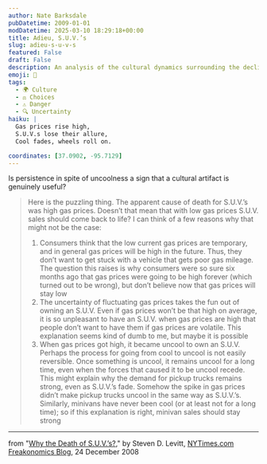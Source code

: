 ```yaml
---
author: Nate Barksdale
pubDatetime: 2009-01-01
modDatetime: 2025-03-10 18:29:18+00:00
title: Adieu, S.U.V.’s
slug: adieu-s-u-v-s
featured: False
draft: False
description: An analysis of the cultural dynamics surrounding the decline of S.U.V. sales amidst fluctuating gas prices.
emoji: 🚗
tags:
  - 🌍 Culture
  - ⚖️ Choices
  - ⚠️ Danger
  - 🔍 Uncertainty
haiku: |
  Gas prices rise high,  
  S.U.V.s lose their allure,  
  Cool fades, wheels roll on.

coordinates: [37.0902, -95.7129]
---
```


Is persistence in spite of uncoolness a sign that a cultural artifact is genuinely useful?

> Here is the puzzling thing. The apparent cause of death for S.U.V.’s was high gas prices. Doesn’t that mean that with low gas prices S.U.V. sales should come back to life? I can think of a few reasons why that might not be the case:
>
> 1. Consumers think that the low current gas prices are temporary, and in general gas prices will be high in the future. Thus, they don’t want to get stuck with a vehicle that gets poor gas mileage. The question this raises is why consumers were so sure six months ago that gas prices were going to be high forever (which turned out to be wrong), but don’t believe now that gas prices will stay low
> 2. The uncertainty of fluctuating gas prices takes the fun out of owning an S.U.V. Even if gas prices won’t be that high on average, it is so unpleasant to have an S.U.V. when gas prices are high that people don’t want to have them if gas prices are volatile. This explanation seems kind of dumb to me, but maybe it is possible
> 3. When gas prices got high, it became uncool to own an S.U.V. Perhaps the process for going from cool to uncool is not easily reversible. Once something is uncool, it remains uncool for a long time, even when the forces that caused it to be uncool recede. This might explain why the demand for pickup trucks remains strong, even as S.U.V.’s fade. Somehow the spike in gas prices didn’t make pickup trucks uncool in the same way as S.U.V.’s. Similarly, minivans have never been cool (or at least not for a long time); so if this explanation is right, minivan sales should stay strong

---

from "[Why the Death of S.U.V.’s?](http://freakonomics.blogs.nytimes.com/2008/12/24/why-the-death-of-suvs/)," by Steven D. Levitt, [NYTimes.com Freakonomics Blog](http://freakonomics.blogs.nytimes.com/2008/12/24/why-the-death-of-suvs/), 24 December 2008
